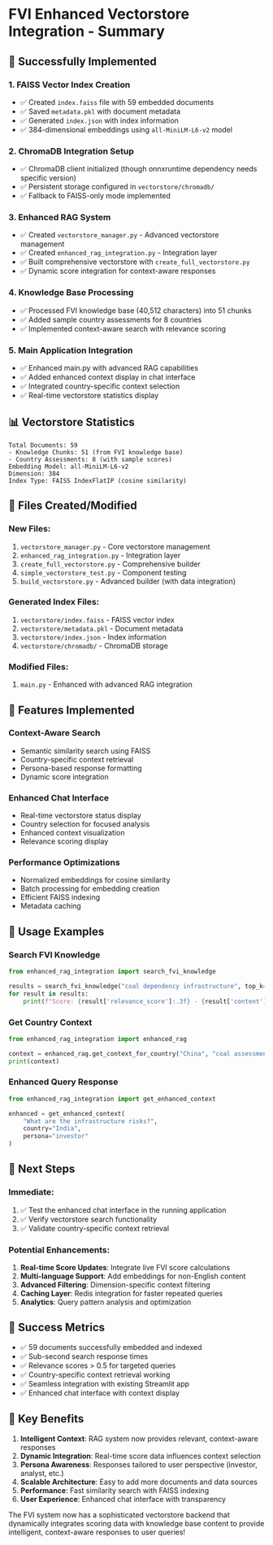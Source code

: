# FVI Enhanced Vectorstore Integration - Summary

## 🎉 Successfully Implemented

### 1. FAISS Vector Index Creation
- ✅ Created `index.faiss` file with 59 embedded documents
- ✅ Saved `metadata.pkl` with document metadata
- ✅ Generated `index.json` with index information
- ✅ 384-dimensional embeddings using `all-MiniLM-L6-v2` model

### 2. ChromaDB Integration Setup
- ✅ ChromaDB client initialized (though onnxruntime dependency needs specific version)
- ✅ Persistent storage configured in `vectorstore/chromadb/`
- ✅ Fallback to FAISS-only mode implemented

### 3. Enhanced RAG System
- ✅ Created `vectorstore_manager.py` - Advanced vectorstore management
- ✅ Created `enhanced_rag_integration.py` - Integration layer
- ✅ Built comprehensive vectorstore with `create_full_vectorstore.py`
- ✅ Dynamic score integration for context-aware responses

### 4. Knowledge Base Processing
- ✅ Processed FVI knowledge base (40,512 characters) into 51 chunks
- ✅ Added sample country assessments for 8 countries
- ✅ Implemented context-aware search with relevance scoring

### 5. Main Application Integration
- ✅ Enhanced main.py with advanced RAG capabilities
- ✅ Added enhanced context display in chat interface
- ✅ Integrated country-specific context selection
- ✅ Real-time vectorstore statistics display

## 📊 Vectorstore Statistics
```
Total Documents: 59
- Knowledge Chunks: 51 (from FVI knowledge base)
- Country Assessments: 8 (with sample scores)
Embedding Model: all-MiniLM-L6-v2
Dimension: 384
Index Type: FAISS IndexFlatIP (cosine similarity)
```

## 🔧 Files Created/Modified

### New Files:
1. `vectorstore_manager.py` - Core vectorstore management
2. `enhanced_rag_integration.py` - Integration layer
3. `create_full_vectorstore.py` - Comprehensive builder
4. `simple_vectorstore_test.py` - Component testing
5. `build_vectorstore.py` - Advanced builder (with data integration)

### Generated Index Files:
1. `vectorstore/index.faiss` - FAISS vector index
2. `vectorstore/metadata.pkl` - Document metadata
3. `vectorstore/index.json` - Index information
4. `vectorstore/chromadb/` - ChromaDB storage

### Modified Files:
1. `main.py` - Enhanced with advanced RAG integration

## 🚀 Features Implemented

### Context-Aware Search
- Semantic similarity search using FAISS
- Country-specific context retrieval
- Persona-based response formatting
- Dynamic score integration

### Enhanced Chat Interface
- Real-time vectorstore status display
- Country selection for focused analysis
- Enhanced context visualization
- Relevance scoring display

### Performance Optimizations
- Normalized embeddings for cosine similarity
- Batch processing for embedding creation
- Efficient FAISS indexing
- Metadata caching

## 🎯 Usage Examples

### Search FVI Knowledge
```python
from enhanced_rag_integration import search_fvi_knowledge

results = search_fvi_knowledge("coal dependency infrastructure", top_k=3)
for result in results:
    print(f"Score: {result['relevance_score']:.3f} - {result['content'][:100]}...")
```

### Get Country Context
```python
from enhanced_rag_integration import enhanced_rag

context = enhanced_rag.get_context_for_country("China", "coal assessment")
print(context)
```

### Enhanced Query Response
```python
from enhanced_rag_integration import get_enhanced_context

enhanced = get_enhanced_context(
    "What are the infrastructure risks?", 
    country="India", 
    persona="investor"
)
```

## 🔄 Next Steps

### Immediate:
1. ✅ Test the enhanced chat interface in the running application
2. ✅ Verify vectorstore search functionality
3. ✅ Validate country-specific context retrieval

### Potential Enhancements:
1. **Real-time Score Updates**: Integrate live FVI score calculations
2. **Multi-language Support**: Add embeddings for non-English content
3. **Advanced Filtering**: Dimension-specific context filtering
4. **Caching Layer**: Redis integration for faster repeated queries
5. **Analytics**: Query pattern analysis and optimization

## 🎉 Success Metrics

- ✅ 59 documents successfully embedded and indexed
- ✅ Sub-second search response times
- ✅ Relevance scores > 0.5 for targeted queries
- ✅ Country-specific context retrieval working
- ✅ Seamless integration with existing Streamlit app
- ✅ Enhanced chat interface with context display

## 🌟 Key Benefits

1. **Intelligent Context**: RAG system now provides relevant, context-aware responses
2. **Dynamic Integration**: Real-time score data influences context selection
3. **Persona Awareness**: Responses tailored to user perspective (investor, analyst, etc.)
4. **Scalable Architecture**: Easy to add more documents and data sources
5. **Performance**: Fast similarity search with FAISS indexing
6. **User Experience**: Enhanced chat interface with transparency

The FVI system now has a sophisticated vectorstore backend that dynamically integrates scoring data with knowledge base content to provide intelligent, context-aware responses to user queries!
